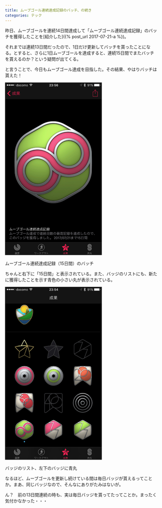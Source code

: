 ```yaml
---
title: ムーブゴール連続達成記録のバッチ、の続き
categories: テック
---
```

昨日、ムーブゴールを連続14日間達成して「ムーブゴール連続達成記録」のバッチを獲得したことを[紹介した]({% post_url 2017-07-21-a %})。

それまでは連続13日間だったので、1日だけ更新してバッチを貰ったことになる。とすると、さらに1日ムーブゴールを達成すると、連続15日間でまたバッチを貰えるのか？という疑問が出てくる。

と言うことで、今日もムーブゴール達成を目指した。その結果、やはりバッチは貰えた！

<div class="post-img">
<a href="/assets/images/20170722a/IMG_1289.jpeg">
<img src="/assets/images/20170722a/IMG_1289.jpeg" width="320px">
</a>
<p>ムーブゴール連続達成記録（15日間）のバッチ</p>
</div>

ちゃんと右下に「15日間」と表示されている。また、バッジのリストにも、新たに獲得したことを示す青色の小さい丸が表示されている。

<div class="post-img">
<a href="/assets/images/20170722a/IMG_1287.jpeg">
<img src="/assets/images/20170722a/IMG_1287.jpeg" width="320px">
</a>
<p>バッジのリスト、左下のバッジに青丸</p>
</div>

なるほど、ムーブゴールを更新し続けている間は毎日バッジが貰えるってことか。まあ、同じバッジなので、そんなにありがたみはないが。

ん？　前の13日間連続の時も、実は毎日バッジを貰ってたってことか。まったく気付かなかった・・・
